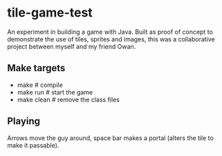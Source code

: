 # tile-game-test

An experiment in building a game with Java. Built as proof of concept to demonstrate the use of tiles, sprites and images, this was a collaborative project between myself and my friend Owan.

## Make targets

* make        # compile
* make run    # start the game
* make clean  # remove the class files

## Playing

Arrows move the guy around, space bar makes a portal (alters the tile to make it passable).
